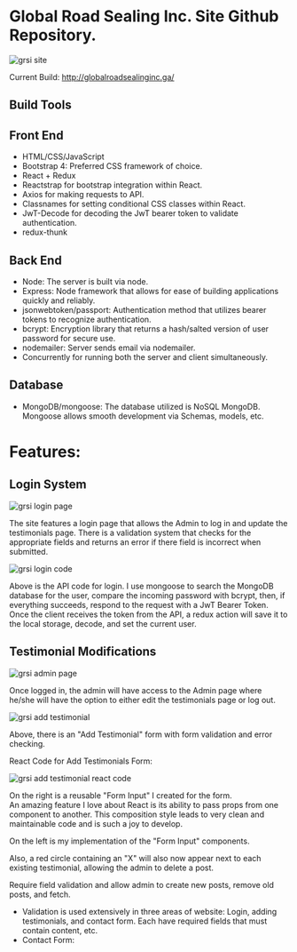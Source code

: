 # Global Road Sealing Inc. Site Github Repository.

![grsi site](https://user-images.githubusercontent.com/37781362/46183388-8c97d600-c285-11e8-8018-89a3b90f986b.png)

Current Build: http://globalroadsealinginc.ga/

## Build Tools

## Front End

- HTML/CSS/JavaScript
- Bootstrap 4: Preferred CSS framework of choice.
- React + Redux
- Reactstrap for bootstrap integration within React.
- Axios for making requests to API.
- Classnames for setting conditional CSS classes within React.
- JwT-Decode for decoding the JwT bearer token to validate authentication.
- redux-thunk

## Back End

- Node: The server is built via node.
- Express: Node framework that allows for ease of building applications quickly and reliably.
- jsonwebtoken/passport: Authentication method that utilizes bearer tokens to recognize authentication.
- bcrypt: Encryption library that returns a hash/salted version of user password for secure use.
- nodemailer: Server sends email via nodemailer.
- Concurrently for running both the server and client simultaneously.

## Database

- MongoDB/mongoose: The database utilized is NoSQL MongoDB. Mongoose allows smooth development via Schemas, models, etc.

# Features:

## Login System

![grsi login page](https://user-images.githubusercontent.com/37781362/46186321-cae7c200-c292-11e8-98ec-d83047802456.PNG)

The site features a login page that allows the Admin to log in and update the testimonials page. There is a validation system that checks for the appropriate fields and returns an error if there field is incorrect when submitted.

![grsi login code](https://user-images.githubusercontent.com/37781362/46186539-0d5dce80-c294-11e8-8c08-d247da963281.PNG)

Above is the API code for login. I use mongoose to search the MongoDB database for the user, compare the incoming password with bcrypt, then, if everything succeeds, respond to the request with a JwT Bearer Token. Once the client receives the token from the API, a redux action will save it to the local storage, decode, and set the current user.

## Testimonial Modifications

![grsi admin page](https://user-images.githubusercontent.com/37781362/46187069-a7267b00-c296-11e8-8816-ca7e25ce82fd.PNG)

Once logged in, the admin will have access to the Admin page where he/she will have the option to either edit the testimonials page or log out.

![grsi add testimonial](https://user-images.githubusercontent.com/37781362/46189384-389bea00-c2a3-11e8-9dd6-9e5b508c0a57.PNG)

Above, there is an "Add Testimonial" form with form validation and error checking.

React Code for Add Testimonials Form:

![grsi add testimonial react code](https://user-images.githubusercontent.com/37781362/46189402-51a49b00-c2a3-11e8-8997-142b5a41ab11.png)

On the right is a reusable "Form Input" I created for the form.  
An amazing feature I love about React is its ability to pass props from one component to another. This composition style leads to very clean and maintainable code and is such a joy to develop.

On the left is my implementation of the "Form Input" components.

Also, a red circle containing an "X" will also now appear next to each existing testimonial, allowing the admin to delete a post.

Require field validation and allow admin to create new posts, remove old posts, and fetch.

- Validation is used extensively in three areas of website: Login, adding testimonials, and contact form. Each have required fields that must contain content, etc.
- Contact Form:
